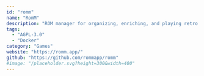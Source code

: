 ```yaml
---
id: "romm"
name: "RomM"
description: "ROM manager for organizing, enriching, and playing retro games, with support for 400+ platforms."
tags:
  - "AGPL-3.0"
  - "Docker"
category: "Games"
website: "https://romm.app/"
github: "https://github.com/rommapp/romm"
#image: "/placeholder.svg?height=300&width=400"
---
```


